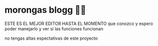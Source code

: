 # morongas blogg 💚💚

ESTE ES EL MEJOR EDITOR HASTA EL MOMENTO que conozco y espero poder manejarlo  y ver si las funciones funcionan

no tengas altas espectativas de este proyecto

